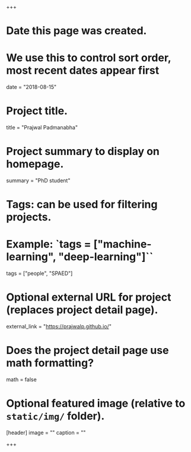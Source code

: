 +++
# Date this page was created.
# We use this to control sort order, most recent dates appear first
date = "2018-08-15"

# Project title.
title = "Prajwal Padmanabha"

# Project summary to display on homepage.
summary = "PhD student"

# Tags: can be used for filtering projects.
# Example: `tags = ["machine-learning", "deep-learning"]``
tags = ["people", "SPAED"]

# Optional external URL for project (replaces project detail page).
external_link = "https://prajwalp.github.io/"

# Does the project detail page use math formatting?
math = false

# Optional featured image (relative to `static/img/` folder).
[header]
image = ""
caption = ""

+++
